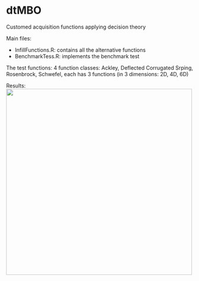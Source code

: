 # dtMBO
Customed acquisition functions applying decision theory

Main files:
+ InfillFunctions.R: contains all the alternative functions
+ BenchmarkTess.R: implements the benchmark test

The test functions: 4 function classes: Ackley, Deflected Corrugated Srping, Rosenbrock, Schwefel, each has 3 functions (in 3 dimensions: 2D, 4D, 6D)

Results:
<img src="https://raw.githubusercontent.com/USERNAME/REPO/main/BenchmarkOutcome.png" width="500">

